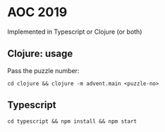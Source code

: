 # AOC 2019

Implemented in Typescript or Clojure (or both)

## Clojure: usage

Pass the puzzle number:

```
cd clojure && clojure -m advent.main <puzzle-no>
``` 

## Typescript

```
cd typescript && npm install && npm start
``` 
